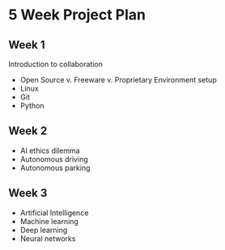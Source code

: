 # 5 Week Project Plan

## Week 1
Introduction to collaboration
- Open Source v. Freeware v. Proprietary
Environment setup
- Linux
- Git
- Python

## Week 2
- AI ethics dilemma
- Autonomous driving
- Autonomous parking

## Week 3
- Artificial Intelligence
- Machine learning
- Deep learning
- Neural networks
